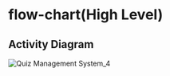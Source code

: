 
# flow-chart(High Level)
## Activity Diagram
![Quiz Management System_4](https://user-images.githubusercontent.com/42884425/143249240-6d5b8277-ddda-4e4a-8c49-623b6f354482.jpeg)
